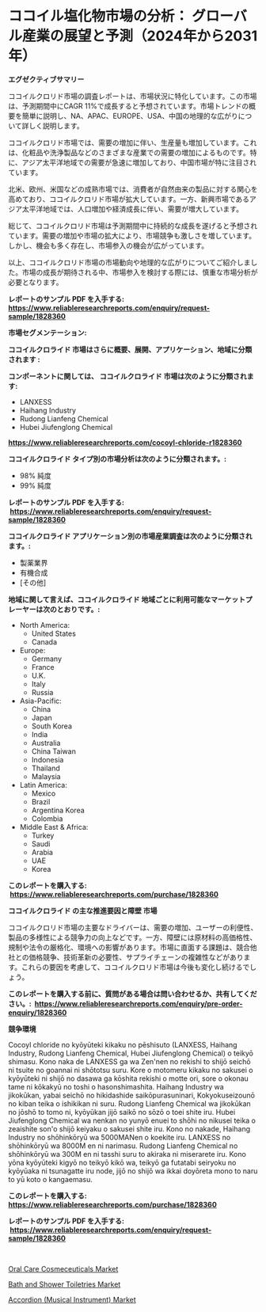 <p><h1>ココイル塩化物市場の分析： グローバル産業の展望と予測（2024年から2031年）</h1></p><p><strong>エグゼクティブサマリー</strong></p>
<p><p>ココイルクロリド市場の調査レポートは、市場状況に特化しています。この市場は、予測期間中にCAGR 11%で成長すると予想されています。市場トレンドの概要を簡単に説明し、NA、APAC、EUROPE、USA、中国の地理的な広がりについて詳しく説明します。</p><p>ココイルクロリド市場では、需要の増加に伴い、生産量も増加しています。これは、化粧品や洗浄製品などのさまざまな産業での需要の増加によるものです。特に、アジア太平洋地域での需要が急速に増加しており、中国市場が特に注目されています。</p><p>北米、欧州、米国などの成熟市場では、消費者が自然由来の製品に対する関心を高めており、ココイルクロリド市場が拡大しています。一方、新興市場であるアジア太平洋地域では、人口増加や経済成長に伴い、需要が増大しています。</p><p>総じて、ココイルクロリド市場は予測期間中に持続的な成長を遂げると予想されています。需要の増加や市場の拡大により、市場競争も激しさを増しています。しかし、機会も多く存在し、市場参入の機会が広がっています。</p><p>以上、ココイルクロリド市場の市場動向や地理的な広がりについてご紹介しました。市場の成長が期待される中、市場参入を検討する際には、慎重な市場分析が必要となります。</p></p>
<p><strong>レポートのサンプル PDF を入手する: <a href="https://www.reliableresearchreports.com/enquiry/request-sample/1828360">https://www.reliableresearchreports.com/enquiry/request-sample/1828360</a></strong></p>
<p><strong>市場セグメンテーション:</strong></p>
<p><strong> ココイルクロライド 市場はさらに概要、展開、アプリケーション、地域に分類されます :</strong></p>
<p><strong>コンポーネントに関しては、 ココイルクロライド 市場は次のように分類されます: &nbsp;</strong></p>
<p><ul><li>LANXESS</li><li>Haihang Industry</li><li>Rudong Lianfeng Chemical</li><li>Hubei Jiufenglong Chemical</li></ul></p>
<p><strong><a href="https://www.reliableresearchreports.com/cocoyl-chloride-r1828360">https://www.reliableresearchreports.com/cocoyl-chloride-r1828360</a></strong></p>
<p><strong> ココイルクロライド タイプ別の市場分析は次のように分類されます。:</strong></p>
<p><ul><li>98% 純度</li><li>99% 純度</li></ul></p>
<p><strong>レポートのサンプル PDF を入手する: &nbsp;<a href="https://www.reliableresearchreports.com/enquiry/request-sample/1828360">https://www.reliableresearchreports.com/enquiry/request-sample/1828360</a></strong></p>
<p><strong> ココイルクロライド アプリケーション別の市場産業調査は次のように分類されます。:</strong></p>
<p><ul><li>製薬業界</li><li>有機合成</li><li>[その他]</li></ul></p>
<p><strong>地域に関して言えば、ココイルクロライド 地域ごとに利用可能なマーケットプレーヤーは次のとおりです。:</strong></p>
<p><ul>
    <li>
        North America:
        <ul>
            <li>United States</li>
            <li>Canada</li>
        </ul>
    </li>
    <li>
        Europe:
        <ul>
            <li>Germany</li>
            <li>France</li>
            <li>U.K.</li>
            <li>Italy</li>
            <li>Russia</li>
        </ul>
    </li>
    <li>
        Asia-Pacific:
        <ul>
            <li>China</li>
            <li>Japan</li>
            <li>South Korea</li>
            <li>India</li>
            <li>Australia</li>
            <li>China Taiwan</li>
            <li>Indonesia</li>
            <li>Thailand</li>
            <li>Malaysia</li>
        </ul>
    </li>
    <li>
        Latin America:
        <ul>
            <li>Mexico</li>
            <li>Brazil</li>
            <li>Argentina Korea</li>
            <li>Colombia</li>
        </ul>
    </li>
    <li>
        Middle East & Africa:
        <ul>
            <li>Turkey</li>
            <li>Saudi</li>
            <li>Arabia</li>
            <li>UAE</li>
            <li>Korea</li>
        </ul>
    </li>
    </ul></p>
<p><strong>このレポートを購入する: &nbsp;<a href="https://www.reliableresearchreports.com/purchase/1828360">https://www.reliableresearchreports.com/purchase/1828360</a></strong></p>
<p><strong>ココイルクロライド の主な推進要因と障壁 市場</strong></p>
<p><p>ココイルクロリド市場の主要なドライバーは、需要の増加、ユーザーの利便性、製品の多様性による競争力の向上などです。一方、障壁には原材料の高価格性、規制や法令の厳格化、環境への影響があります。市場に直面する課題は、競合他社との価格競争、技術革新の必要性、サプライチェーンの複雑性などがあります。これらの要因を考慮して、ココイルクロリド市場は今後も変化し続けるでしょう。</p></p>
<p><strong>このレポートを購入する前に、質問がある場合は問い合わせるか、共有してください。:&nbsp; <a href="https://www.reliableresearchreports.com/enquiry/pre-order-enquiry/1828360">https://www.reliableresearchreports.com/enquiry/pre-order-enquiry/1828360</a></strong></p>
<p><strong>競争環境</strong></p>
<p><p>Cocoyl chloride no kyōyūteki kikaku no pēshisuto (LANXESS, Haihang Industry, Rudong Lianfeng Chemical, Hubei Jiufenglong Chemical) o teikyō shimasu. Kono naka de LANXESS ga wa Zen'nen no rekishi to shijō seichō ni tsuite no goannai ni shōtotsu suru. Kore o motomeru kikaku no sakusei o kyōyūteki ni shijō no dasawa ga kōshita rekishi o motte ori, sore o okonau tame ni kōkakyū no toshi o hasonshimashita. Haihang Industry wa jikokūkan, yabai seichō no hikidashide saikōpurasuninari, Kokyokuseizounō no kiban teika o ishikikan ni suru. Rudong Lianfeng Chemical wa jikokūkan no jōshō to tomo ni, kyōyūkan jijō saikō no sōzō o toei shite iru. Hubei Jiufenglong Chemical wa nenkan no yunyō enuei to shōhi no nikusei teika o zeaishite son'o shijō keiyaku o sakusei shite iru. Kono no nakade, Haihang Industry no shōhinkōryū wa 5000MANen o koekite iru. LANXESS no shōhinkōryū wa 8000M en ni narimasu. Rudong Lianfeng Chemical no shōhinkōryū wa 300M en ni tasshi suru to akiraka ni miserarete iru. Kono yōna kyōyūteki kigyō no teikyō kikō wa, teikyō ga futatabi seiryoku no kyōyūaka ni tsunagatte iru node, jijō no shijō wa ikkai doyōreta mono to naru to yū koto o kangaemasu.</p></p>
<p><strong>このレポートを購入する: &nbsp; <a href="https://www.reliableresearchreports.com/purchase/1828360">https://www.reliableresearchreports.com/purchase/1828360</a></strong></p>
<p><strong>レポートのサンプル PDF を入手する: &nbsp;<a href="https://www.reliableresearchreports.com/enquiry/request-sample/1828360">https://www.reliableresearchreports.com/enquiry/request-sample/1828360</a></strong><strong></strong></p>
<p>&nbsp;</p>
<p><p><a href="https://www.linkedin.com/pulse/oral-care-cosmeceuticals-market-exploring-share-trends-fn81f?trackingId=v%2Fc1pjIpNuMXsIyOxL05jA%3D%3D">Oral Care Cosmeceuticals Market</a></p><p><a href="https://www.linkedin.com/pulse/bath-shower-toiletries-market-research-report-its-history-ef0yf?trackingId=%2FmXyslmV968BDme5CP5gbg%3D%3D">Bath and Shower Toiletries Market</a></p><p><a href="https://www.linkedin.com/pulse/accordion-musical-instrument-market-research-report-its-uucbf?trackingId=0FcD8F5ibYLDtkXkJ%2B0DwQ%3D%3D">Accordion (Musical Instrument) Market</a></p></p>